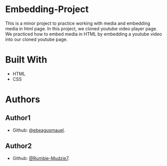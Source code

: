 # Embedding-Project
This is a minor project to practice working with media and embedding media in html page.
In this project, we cloned youtube video player page. We practiced how to embed media in HTML by embedding a youtube video into our cloned youtube page.
# Built With
  * HTML
  * CSS 
# Authors
 ## Author1
 * Github: [@ebeagusmauel](http://github.com/ebeagusamuel "Title").
 ## Author2
 * Github: [@Rumbie-Mudzie7](http://github.com/Rumbie-Mudzie7 "Title").
 